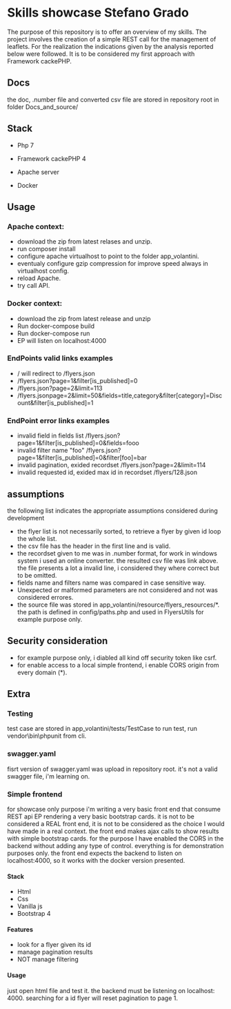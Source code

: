 # Skills showcase Stefano Grado

The purpose of this repository is to offer an overview of my skills.
The project involves the creation of a simple REST call for the management of leaflets.
For the realization the indications given by the analysis reported below were followed.
It is to be considered my first approach with Framework cackePHP.

## Docs

the doc, .number file and converted csv file are stored in repository root in folder Docs_and_source/
  

## Stack

- Php 7

- Framework cackePHP 4

- Apache server

- Docker

## Usage

### Apache context:

 - download the zip from latest relases and unzip.
 - run composer install
 - configure apache virtualhost  to point to the folder app_volantini.
 - eventualy configure gzip compression for improve speed always in virtualhost config.
 - reload Apache.
 - try call API.

### Docker context:

 - download the zip from latest release and unzip
 - Run docker-compose build
 - Run docker-compose run
 - EP will listen on localhost:4000 

  

### EndPoints valid links examples

 - / will redirect to /flyers.json
 - /flyers.json?page=1&filter[is_published]=0
 - /flyers.json?page=2&limit=113 
 - /flyers.jsonpage=2&limit=50&fields=title,category&filter[category]=Discount&filter[is_published]=1


### EndPoint error links examples

 - invalid field in fields list
/flyers.json?page=1&filter[is_published]=0&fields=fooo
 - invalid filter name "foo"
/flyers.json?page=1&filter[is_published]=0&filter[foo]=bar
- invalid pagination, exided recordset
/flyers.json?page=2&limit=114
- invalid requested id, exided max id in recordset
/flyers/128.json



## assumptions
the following list indicates the appropriate assumptions considered during development

 - the flyer list is not necessarily sorted, to retrieve a flyer by given id loop the whole list.
 - the csv file has the header in the first line and is valid.
 - the recordset given to me was in .number format, for work in windows system i used an online converter. the resulted csv file was link above. the file presents a lot a invalid line, i considered they where correct but to be omitted.
 - fields name and filters name was compared in case sensitive way.
 - Unexpected or malformed parameters are not considered and not was considered errores.
 - the source file was stored in app_volantini/resource/flyers_resources/*. the path is defined in config/paths.php and used in FlyersUtils for example purpose only.

## Security consideration
 - for example purpose only, i diabled all kind off security token like csrf.
 - for enable access to a local simple frontend, i enable CORS origin from every domain (*).


## Extra

### Testing
test case are stored in app_volantini/tests/TestCase
to run test, run vendor\bin\phpunit from cli.

### swagger.yaml
fisrt version of swagger.yaml was upload in repository root. it's not a valid swagger file, i'm learning on.

### Simple frontend

for showcase only purpose i'm writing a very basic front end that consume REST api EP rendering a very basic bootstrap cards. it is not to be considered a REAL front end, it is not to be considered as the choice I would have made in a real context. the front end makes ajax calls to show results with simple bootstrap cards. for the purpose I have enabled the CORS in the backend without adding any type of control. everything is for demonstration purposes only. the front end expects the backend to listen on localhost:4000, so it works with the docker version presented.

#### Stack
 - Html
 - Css
 - Vanilla js
 - Bootstrap 4

#### Features
 - look for a flyer given its id
 - manage pagination results
 - NOT manage filtering

#### Usage
just open html file and test it. the backend must be listening on localhost: 4000.
searching for a id flyer will reset pagination to page 1.
